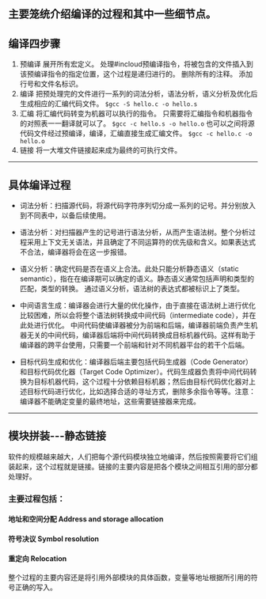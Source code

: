 主要笼统介绍编译的过程和其中一些细节点。
-----
## 编译四步骤

1. 预编译
展开所有宏定义。
处理#incloud预编译指令，将被包含的文件插入到该预编译指令的指定位置，这个过程是递归进行的。
删除所有的注释。
添加行号和文件名标识。
2. 编译
把预处理完的文件进行一系列的词法分析，语法分析，语义分析及优化后生成相应的汇编代码文件。
`$gcc -S hello.c -o hello.s`
3. 汇编
将汇编代码转变为机器可以执行的指令。
只需要将汇编指令和机器指令的对照表一一翻译就可以了。
`$gcc -c hello.s -o hello.o`
也可以之间将源代码文件经过预编译，编译，汇编直接生成汇编文件。
`$gcc -c hello.c -o hello.o`
4. 链接
将一大堆文件链接起来成为最终的可执行文件。

------
## 具体编译过程
- 词法分析：扫描源代码，将源代码字符序列切分成一系列的记号。并分别放入到不同表中，以备后续使用。

- 语法分析：对扫描器产生的记号进行语法分析，从而产生语法树。整个分析过程采用上下文无关语法，并且确定了不同运算符的优先级和含义。如果表达式不合法，编译器将会在这一步报错。

- 语义分析：确定代码是否在语义上合法。此处只能分析静态语义（static semantic），指在在编译期可以确定的语义。静态语义通常包括声明和类型的匹配，类型的转换。
通过语义分析，语法树的表达式都被标识上了类型。

- 中间语言生成：编译器会进行大量的优化操作，由于直接在语法树上进行优化比较困难，所以会将整个语法树转换成中间代码（intermediate code），并在此处进行优化。
中间代码使编译器被分为前端和后端，编译器前端负责产生机器无关的中间代码，编译器后端将中间代码转换成目标机器代码。这样有助于编译器的跨平台使用，只需要一个前端和针对不同机器平台的若干个后端。

- 目标代码生成和优化：编译器后端主要包括代码生成器（Code Generator）和目标代码优化器（Target Code Optimizer）。代码生成器负责将中间代码转换为目标机器代码，这个过程十分依赖目标机器；然后由目标代码优化器对上述目标代码进行优化，比如选择合适的寻址方式，删除多余指令等等。注意：编译器不能确定变量的最终地址，这些需要链接器来完成。

----

## 模块拼装---静态链接
软件的规模越来越大，人们把每个源代码模块独立地编译，然后按照需要将它们组装起来，这个过程就是链接。链接的主要内容是把各个模块之间相互引用的部分都处理好。
### 主要过程包括：
#### 地址和空间分配 Address and storage allocation
#### 符号决议       Symbol resolution
#### 重定向         Relocation

整个过程的主要内容还是将引用外部模块的具体函数，变量等地址根据所引用的符号正确的写入。